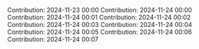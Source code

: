 Contribution: 2024-11-23 00:00
Contribution: 2024-11-24 00:00
Contribution: 2024-11-24 00:01
Contribution: 2024-11-24 00:02
Contribution: 2024-11-24 00:03
Contribution: 2024-11-24 00:04
Contribution: 2024-11-24 00:05
Contribution: 2024-11-24 00:06
Contribution: 2024-11-24 00:07
